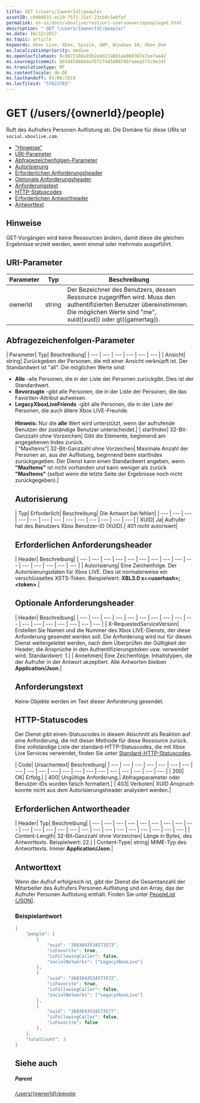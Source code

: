 ```yaml
---
title: GET (/users/{ownerId}/people)
assetID: c948d031-ec19-7571-31ef-23cb9c5ebfaf
permalink: en-us/docs/xboxlive/rest/uri-usersowneridpeopleget.html
description: " GET (/users/{ownerId}/people)"
ms.date: 10/12/2017
ms.topic: article
keywords: Xbox Live, Xbox, Spiele, UWP, Windows 10, Xbox One
ms.localizationpriority: medium
ms.openlocfilehash: 6c8672188a93b2e8d27a081ae068387e7ee7aa42
ms.sourcegitcommit: b034650b684a767274d5d88746faeea373c8e34f
ms.translationtype: MT
ms.contentlocale: de-DE
ms.lasthandoff: 03/06/2019
ms.locfileid: "57623765"
---
```

# <a name="get-usersowneridpeople"></a>GET (/users/{ownerId}/people)
Ruft des Aufrufers Personen Auflistung ab.
Die Domäne für diese URIs ist `social.xboxlive.com`.

  * ["Hinweise"](#ID4EV)
  * [URI-Parameter](#ID4E5)
  * [Abfragezeichenfolgen-Parameter](#ID4EJB)
  * [Autorisierung](#ID4ERD)
  * [Erforderlichen Anforderungsheader](#ID4EZE)
  * [Optionale Anforderungsheader](#ID4EYF)
  * [Anforderungstext](#ID4E5G)
  * [HTTP-Statuscodes](#ID4EJH)
  * [Erforderlichen Antwortheader](#ID4EBBAC)
  * [Antworttext](#ID4ENCAC)

<a id="ID4EV"></a>


## <a name="remarks"></a>Hinweise

GET-Vorgängen wird keine Ressourcen ändern, damit diese die gleichen Ergebnisse erzielt werden, wenn einmal oder mehrmals ausgeführt.

<a id="ID4E5"></a>


## <a name="uri-parameters"></a>URI-Parameter

| Parameter| Typ| Beschreibung|
| --- | --- | --- |
| ownerId| string| Der Bezeichner des Benutzers, dessen Ressource zugegriffen wird. Muss den authentifizierten Benutzer übereinstimmen. Die möglichen Werte sind "me", xuid({xuid}) oder gt({gamertag}).|

<a id="ID4EJB"></a>


## <a name="query-string-parameters"></a>Abfragezeichenfolgen-Parameter

| Parameter| Typ| Beschreibung|
| --- | --- | --- | --- | --- | --- |
| Ansicht| string| Zurückgeben der Personen, die mit einer Ansicht verknüpft ist. Der Standardwert ist "all". Die möglichen Werte sind: <ul><li><b>Alle</b> -alle Personen, die in der Liste der Personen zurückgibt. Dies ist der Standardwert.</li><li><b>Bevorzugte</b> -gibt alle Personen, die in der Liste der Personen, die das Favoriten-Attribut aufweisen.</li><li><b>LegacyXboxLiveFriends</b> -gibt alle Personen, die in der Liste der Personen, die auch ältere Xbox LIVE-Freunde.</li></br>**Hinweis:**  Nur die **alle** Wert wird unterstützt, wenn der aufrufende Benutzer der zuständige Benutzer unterscheidet.|
| startIndex| 32-Bit-Ganzzahl ohne Vorzeichen| Gibt die Elemente, beginnend am angegebenen Index zurück.  
| "MaxItems"| 32-Bit-Ganzzahl ohne Vorzeichen| Maximale Anzahl der Personen an, aus der Auflistung, beginnend beim startIndex zurückgegeben. Der Dienst kann einen Standardwert angeben, wenn <b>"MaxItems"</b> ist nicht vorhanden und kann weniger als zurück <b>"MaxItems"</b> (selbst wenn die letzte Seite der Ergebnisse noch nicht zurückgegeben).|

<a id="ID4ERD"></a>


## <a name="authorization"></a>Autorisierung

| Typ| Erforderlich| Beschreibung| Die Antwort bei fehlen|
| --- | --- | --- | --- | --- | --- | --- | --- | --- | --- | --- | --- | --- |
| XUID| Ja| Aufrufer hat des Benutzers Xbox Benutzer-ID (XUID).| 401 nicht autorisiert|

<a id="ID4EZE"></a>


## <a name="required-request-headers"></a>Erforderlichen Anforderungsheader

| Header| Beschreibung|
| --- | --- | --- | --- | --- | --- | --- | --- | --- | --- | --- | --- | --- | --- | --- |
| Autorisierung| Eine Zeichenfolge. Der Autorisierungsdaten für Xbox LIVE. Dies ist normalerweise ein verschlüsseltes XSTS-Token. Beispielwert: <b>XBL3.0 x=&lt;userhash>;&lt;token></b>.|

<a id="ID4EYF"></a>


## <a name="optional-request-headers"></a>Optionale Anforderungsheader

| Header| Beschreibung|
| --- | --- | --- | --- | --- | --- | --- | --- | --- | --- | --- | --- | --- | --- | --- | --- | --- |
| X-RequestedServiceVersion| Erstellen Sie Namen und die Nummer des Xbox LIVE-Diensts, der diese Anforderung gesendet werden soll. Die Anforderung wird nur für diesen Dienst weitergeleitet werden, nach dem Überprüfen der Gültigkeit der Header, die Ansprüche in den Authentifizierungstoken usw. verwendet wird. Standardwert: 1.|
| Annehmen| Eine Zeichenfolge. Inhaltstypen, die der Aufrufer in der Antwort akzeptiert. Alle Antworten bleiben <b>Application/Json</b>.|

<a id="ID4E5G"></a>


## <a name="request-body"></a>Anforderungstext

Keine Objekte werden im Text dieser Anforderung gesendet.

<a id="ID4EJH"></a>


## <a name="http-status-codes"></a>HTTP-Statuscodes

Der Dienst gibt einen-Statuscodes in diesem Abschnitt als Reaktion auf eine Anforderung, die mit dieser Methode für diese Ressource zurück. Eine vollständige Liste der standard-HTTP-Statuscodes, die mit Xbox Live Services verwendet, finden Sie unter [Standard-HTTP-Statuscodes](../../additional/httpstatuscodes.md).

| Code| Ursachentext| Beschreibung|
| --- | --- | --- | --- | --- | --- | --- | --- | --- | --- | --- | --- | --- | --- | --- | --- | --- | --- | --- | --- |
| 200| OK| Erfolg.|
| 400| Ungültige Anforderung.| Abfrageparameter oder Benutzer-IDs wurden falsch formatiert.|
| 403| Verboten| XUID Anspruch konnte nicht aus dem Autorisierungsheader analysiert werden.|

<a id="ID4EBBAC"></a>


## <a name="required-response-headers"></a>Erforderlichen Antwortheader

| Header| Typ| Beschreibung|
| --- | --- | --- | --- | --- | --- | --- | --- | --- | --- | --- | --- | --- | --- | --- | --- | --- | --- | --- | --- | --- | --- | --- |
| Content-Length| 32-Bit-Ganzzahl ohne Vorzeichen| Länge in Bytes, des Antworttexts. Beispielwert: 22.|
| Content-Type| string| MIME-Typ des Antworttexts. Immer <b>Application/Json</b>.|

<a id="ID4ENCAC"></a>


## <a name="response-body"></a>Antworttext

Wenn der Aufruf erfolgreich ist, gibt der Dienst die Gesamtanzahl der Mitarbeiter des Aufrufers Personen Auflistung und ein Array, das der Aufrufer Personen Auflistung enthält. Finden Sie unter [PeopleList (JSON)](../../json/json-peoplelist.md).

<a id="ID4EZCAC"></a>


### <a name="sample-response"></a>Beispielantwort


```cpp
{
    "people": [
        {
            "xuid": "2603643534573573",
            "isFavorite": true,
            "isFollowingCaller": false,
            "socialNetworks": ["LegacyXboxLive"]
        },
        {
            "xuid": "2603643534573572",
            "isFavorite": true,
            "isFollowingCaller": false,
            "socialNetworks": ["LegacyXboxLive"]
        },
        {
            "xuid": "2603643534573577",
            "isFollowingCaller": false,
            "isFavorite": false
        },
    ],
    "totalCount": 3
}

```


<a id="ID4EDDAC"></a>


## <a name="see-also"></a>Siehe auch

<a id="ID4EFDAC"></a>


##### <a name="parent"></a>Parent

[/users/{ownerId}/people](uri-usersowneridpeople.md)
